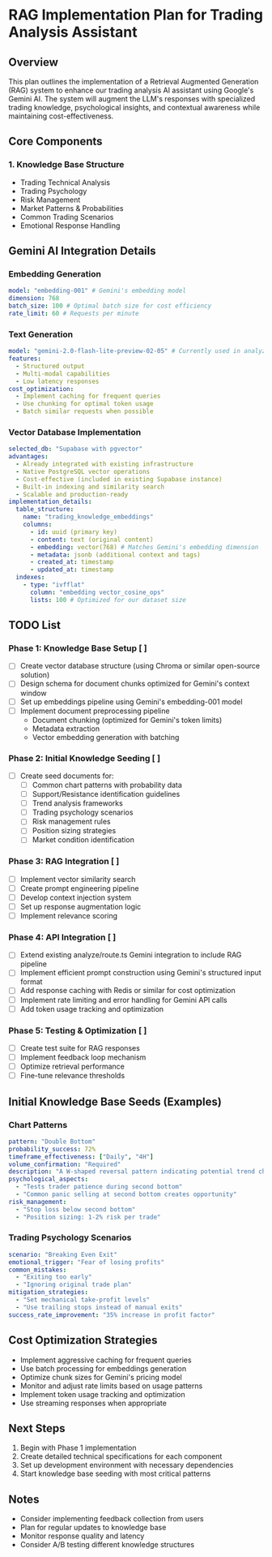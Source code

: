 # RAG Implementation Plan for Trading Analysis Assistant

## Overview

This plan outlines the implementation of a Retrieval Augmented Generation (RAG) system to enhance our trading analysis AI assistant using Google's Gemini AI. The system will augment the LLM's responses with specialized trading knowledge, psychological insights, and contextual awareness while maintaining cost-effectiveness.

## Core Components

### 1. Knowledge Base Structure

- Trading Technical Analysis
- Trading Psychology
- Risk Management
- Market Patterns & Probabilities
- Common Trading Scenarios
- Emotional Response Handling

## Gemini AI Integration Details

### Embedding Generation

```yaml
model: "embedding-001" # Gemini's embedding model
dimension: 768
batch_size: 100 # Optimal batch size for cost efficiency
rate_limit: 60 # Requests per minute
```

### Text Generation

```yaml
model: "gemini-2.0-flash-lite-preview-02-05" # Currently used in analyze/route.ts
features:
  - Structured output
  - Multi-modal capabilities
  - Low latency responses
cost_optimization:
  - Implement caching for frequent queries
  - Use chunking for optimal token usage
  - Batch similar requests when possible
```

### Vector Database Implementation

```yaml
selected_db: "Supabase with pgvector"
advantages:
  - Already integrated with existing infrastructure
  - Native PostgreSQL vector operations
  - Cost-effective (included in existing Supabase instance)
  - Built-in indexing and similarity search
  - Scalable and production-ready
implementation_details:
  table_structure:
    name: "trading_knowledge_embeddings"
    columns:
      - id: uuid (primary key)
      - content: text (original content)
      - embedding: vector(768) # Matches Gemini's embedding dimension
      - metadata: jsonb (additional context and tags)
      - created_at: timestamp
      - updated_at: timestamp
  indexes:
    - type: "ivfflat"
      column: "embedding vector_cosine_ops"
      lists: 100 # Optimized for our dataset size
```

## TODO List

### Phase 1: Knowledge Base Setup [ ]

- [ ] Create vector database structure (using Chroma or similar open-source solution)
- [ ] Design schema for document chunks optimized for Gemini's context window
- [ ] Set up embeddings pipeline using Gemini's embedding-001 model
- [ ] Implement document preprocessing pipeline
  - Document chunking (optimized for Gemini's token limits)
  - Metadata extraction
  - Vector embedding generation with batching

### Phase 2: Initial Knowledge Seeding [ ]

- [ ] Create seed documents for:
  - [ ] Common chart patterns with probability data
  - [ ] Support/Resistance identification guidelines
  - [ ] Trend analysis frameworks
  - [ ] Trading psychology scenarios
  - [ ] Risk management rules
  - [ ] Position sizing strategies
  - [ ] Market condition identification

### Phase 3: RAG Integration [ ]

- [ ] Implement vector similarity search
- [ ] Create prompt engineering pipeline
- [ ] Develop context injection system
- [ ] Set up response augmentation logic
- [ ] Implement relevance scoring

### Phase 4: API Integration [ ]

- [ ] Extend existing analyze/route.ts Gemini integration to include RAG pipeline
- [ ] Implement efficient prompt construction using Gemini's structured input format
- [ ] Add response caching with Redis or similar for cost optimization
- [ ] Implement rate limiting and error handling for Gemini API calls
- [ ] Add token usage tracking and optimization

### Phase 5: Testing & Optimization [ ]

- [ ] Create test suite for RAG responses
- [ ] Implement feedback loop mechanism
- [ ] Optimize retrieval performance
- [ ] Fine-tune relevance thresholds

## Initial Knowledge Base Seeds (Examples)

### Chart Patterns

```yaml
pattern: "Double Bottom"
probability_success: 72%
timeframe_effectiveness: ["Daily", "4H"]
volume_confirmation: "Required"
description: "A W-shaped reversal pattern indicating potential trend change"
psychological_aspects:
  - "Tests trader patience during second bottom"
  - "Common panic selling at second bottom creates opportunity"
risk_management:
  - "Stop loss below second bottom"
  - "Position sizing: 1-2% risk per trade"
```

### Trading Psychology Scenarios

```yaml
scenario: "Breaking Even Exit"
emotional_trigger: "Fear of losing profits"
common_mistakes:
  - "Exiting too early"
  - "Ignoring original trade plan"
mitigation_strategies:
  - "Set mechanical take-profit levels"
  - "Use trailing stops instead of manual exits"
success_rate_improvement: "35% increase in profit factor"
```

## Cost Optimization Strategies

- Implement aggressive caching for frequent queries
- Use batch processing for embeddings generation
- Optimize chunk sizes for Gemini's pricing model
- Monitor and adjust rate limits based on usage patterns
- Implement token usage tracking and optimization
- Use streaming responses when appropriate

## Next Steps

1. Begin with Phase 1 implementation
2. Create detailed technical specifications for each component
3. Set up development environment with necessary dependencies
4. Start knowledge base seeding with most critical patterns

## Notes

- Consider implementing feedback collection from users
- Plan for regular updates to knowledge base
- Monitor response quality and latency
- Consider A/B testing different knowledge structures
